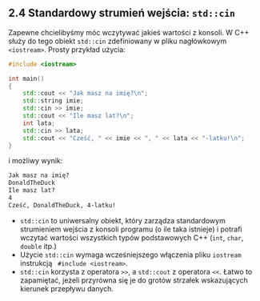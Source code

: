 ## 2.4 Standardowy strumień wejścia: `std::cin`

Zapewne chcielibyśmy móc wczytywać jakieś wartości z konsoli. W C++ służy do tego obiekt `std::cin` zdefiniowany w pliku nagłówkowym `<iostream>`. Prosty przykład użycia:

```c++ 
#include <iostream>

int main()
{
    std::cout << "Jak masz na imię?\n";
    std::string imie;
    std::cin >> imie;
    std::cout << "Ile masz lat?\n";
    int lata;
    std::cin >> lata;
    std::cout << "Cześć, " << imie << ", " << lata << "-latku!\n";
}
```

i możliwy wynik:

```txt
Jak masz na imię?
DonaldTheDuck
Ile masz lat?
4
Cześć, DonaldTheDuck, 4-latku!
```

- `std::cin` to uniwersalny obiekt, który zarządza standardowym strumieniem wejścia z konsoli programu (o ile taka istnieje) i potrafi wczytać wartości wszystkich typów podstawowych C++ (`int`, `char`, `double` itp.)
- Użycie `std::cin` wymaga wcześniejszego włączenia pliku `iostream` instrukcją ` #include <iostream>`.
- `std::cin` korzysta z operatora `>>`, a `std::cout` z operatora `<<`. Łatwo to zapamiętać, jeżeli przyrówna się je do grotów strzałek wskazujących kierunek przepływu danych.     